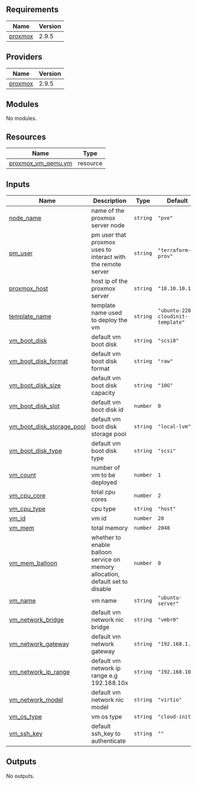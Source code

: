 ## Requirements

| Name | Version |
|------|---------|
| <a name="requirement_proxmox"></a> [proxmox](#requirement\_proxmox) | 2.9.5 |

## Providers

| Name | Version |
|------|---------|
| <a name="provider_proxmox"></a> [proxmox](#provider\_proxmox) | 2.9.5 |

## Modules

No modules.

## Resources

| Name | Type |
|------|------|
| [proxmox_vm_qemu.vm](https://registry.terraform.io/providers/telmate/proxmox/2.9.5/docs/resources/vm_qemu) | resource |

## Inputs

| Name | Description | Type | Default | Required |
|------|-------------|------|---------|:--------:|
| <a name="input_node_name"></a> [node\_name](#input\_node\_name) | name of the proxmox server node | `string` | `"pve"` | no |
| <a name="input_pm_user"></a> [pm\_user](#input\_pm\_user) | pm user that proxmox uses to interact with the remote server | `string` | `"terraform-prov"` | no |
| <a name="input_proxmox_host"></a> [proxmox\_host](#input\_proxmox\_host) | host ip of the proxmox server | `string` | `"10.10.10.10"` | no |
| <a name="input_template_name"></a> [template\_name](#input\_template\_name) | template name used to deploy the vm | `string` | `"ubuntu-2204-cloudinit-template"` | no |
| <a name="input_vm_boot_disk"></a> [vm\_boot\_disk](#input\_vm\_boot\_disk) | default vm boot disk | `string` | `"scsi0"` | no |
| <a name="input_vm_boot_disk_format"></a> [vm\_boot\_disk\_format](#input\_vm\_boot\_disk\_format) | default vm boot disk format | `string` | `"raw"` | no |
| <a name="input_vm_boot_disk_size"></a> [vm\_boot\_disk\_size](#input\_vm\_boot\_disk\_size) | default vm boot disk capacity | `string` | `"10G"` | no |
| <a name="input_vm_boot_disk_slot"></a> [vm\_boot\_disk\_slot](#input\_vm\_boot\_disk\_slot) | default vm boot disk id | `number` | `0` | no |
| <a name="input_vm_boot_disk_storage_pool"></a> [vm\_boot\_disk\_storage\_pool](#input\_vm\_boot\_disk\_storage\_pool) | default vm boot disk storage pool | `string` | `"local-lvm"` | no |
| <a name="input_vm_boot_disk_type"></a> [vm\_boot\_disk\_type](#input\_vm\_boot\_disk\_type) | default vm boot disk type | `string` | `"scsi"` | no |
| <a name="input_vm_count"></a> [vm\_count](#input\_vm\_count) | number of vm to be deployed | `number` | `1` | no |
| <a name="input_vm_cpu_core"></a> [vm\_cpu\_core](#input\_vm\_cpu\_core) | total cpu cores | `number` | `2` | no |
| <a name="input_vm_cpu_type"></a> [vm\_cpu\_type](#input\_vm\_cpu\_type) | cpu type | `string` | `"host"` | no |
| <a name="input_vm_id"></a> [vm\_id](#input\_vm\_id) | vm id | `number` | `20` | no |
| <a name="input_vm_mem"></a> [vm\_mem](#input\_vm\_mem) | total memory | `number` | `2048` | no |
| <a name="input_vm_mem_balloon"></a> [vm\_mem\_balloon](#input\_vm\_mem\_balloon) | whether to enable balloon service on memory allocation, default set to disable | `number` | `0` | no |
| <a name="input_vm_name"></a> [vm\_name](#input\_vm\_name) | vm name | `string` | `"ubuntu-server"` | no |
| <a name="input_vm_network_bridge"></a> [vm\_network\_bridge](#input\_vm\_network\_bridge) | default vm network nic bridge | `string` | `"vmbr0"` | no |
| <a name="input_vm_network_gateway"></a> [vm\_network\_gateway](#input\_vm\_network\_gateway) | default vm network gateway | `string` | `"192.168.1.1"` | no |
| <a name="input_vm_network_ip_range"></a> [vm\_network\_ip\_range](#input\_vm\_network\_ip\_range) | default vm network ip range e.g 192.168.10x | `string` | `"192.168.10"` | no |
| <a name="input_vm_network_model"></a> [vm\_network\_model](#input\_vm\_network\_model) | default vm network nic model | `string` | `"virtio"` | no |
| <a name="input_vm_os_type"></a> [vm\_os\_type](#input\_vm\_os\_type) | vm os type | `string` | `"cloud-init"` | no |
| <a name="input_vm_ssh_key"></a> [vm\_ssh\_key](#input\_vm\_ssh\_key) | default ssh\_key to authenticate | `string` | `""` | no |

## Outputs

No outputs.
